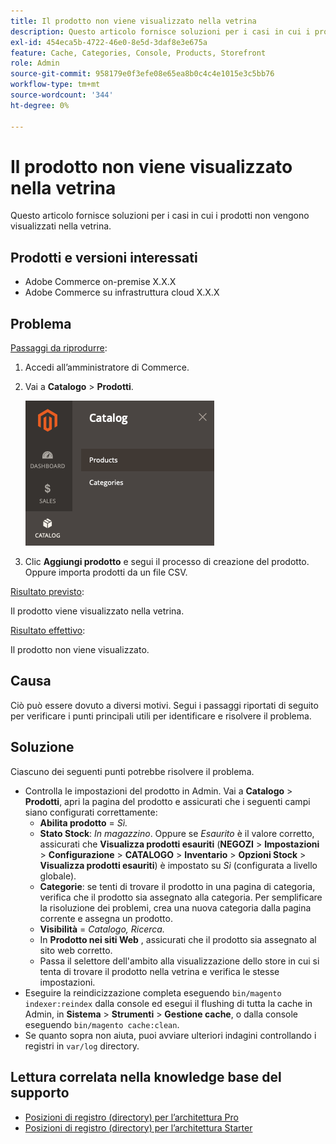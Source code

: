 ```yaml
---
title: Il prodotto non viene visualizzato nella vetrina
description: Questo articolo fornisce soluzioni per i casi in cui i prodotti non vengono visualizzati nella vetrina.
exl-id: 454eca5b-4722-46e0-8e5d-3daf8e3e675a
feature: Cache, Categories, Console, Products, Storefront
role: Admin
source-git-commit: 958179e0f3efe08e65ea8b0c4c4e1015e3c5bb76
workflow-type: tm+mt
source-wordcount: '344'
ht-degree: 0%

---
```


# Il prodotto non viene visualizzato nella vetrina

Questo articolo fornisce soluzioni per i casi in cui i prodotti non vengono visualizzati nella vetrina.

## Prodotti e versioni interessati

* Adobe Commerce on-premise X.X.X
* Adobe Commerce su infrastruttura cloud X.X.X

## Problema

<u>Passaggi da riprodurre</u>:

1. Accedi all’amministratore di Commerce.
1. Vai a **Catalogo** > **Prodotti**.

   ![open_product_page_magento_2.4.1.png](assets/open_product_page_magento_2.4.1.png)

1. Clic **Aggiungi prodotto** e segui il processo di creazione del prodotto. Oppure importa prodotti da un file CSV.

<u>Risultato previsto</u>:

Il prodotto viene visualizzato nella vetrina.

<u>Risultato effettivo</u>:

Il prodotto non viene visualizzato.

## Causa

Ciò può essere dovuto a diversi motivi. Segui i passaggi riportati di seguito per verificare i punti principali utili per identificare e risolvere il problema.

## Soluzione

Ciascuno dei seguenti punti potrebbe risolvere il problema.

* Controlla le impostazioni del prodotto in Admin. Vai a **Catalogo** > **Prodotti**, apri la pagina del prodotto e assicurati che i seguenti campi siano configurati correttamente:
   * **Abilita prodotto** = *Sì.*
   * **Stato Stock**: *In magazzino*. Oppure se *Esaurito* è il valore corretto, assicurati che **Visualizza prodotti esauriti** (**NEGOZI** > **Impostazioni** > **Configurazione** > **CATALOGO** > **Inventario** > **Opzioni Stock** > **Visualizza prodotti esauriti**) è impostato su *Sì* (configurata a livello globale).
   * **Categorie**: se tenti di trovare il prodotto in una pagina di categoria, verifica che il prodotto sia assegnato alla categoria. Per semplificare la risoluzione dei problemi, crea una nuova categoria dalla pagina corrente e assegna un prodotto.
   * **Visibilità** = *Catalogo, Ricerca.*
   * In **Prodotto nei siti Web** , assicurati che il prodotto sia assegnato al sito web corretto.
   * Passa il selettore dell&#39;ambito alla visualizzazione dello store in cui si tenta di trovare il prodotto nella vetrina e verifica le stesse impostazioni.
* Eseguire la reindicizzazione completa eseguendo `bin/magento indexer:reindex` dalla console ed esegui il flushing di tutta la cache in Admin, in **Sistema** > **Strumenti** > **Gestione cache**, o dalla console eseguendo `bin/magento cache:clean`.
* Se quanto sopra non aiuta, puoi avviare ulteriori indagini controllando i registri in `var/log` directory.

## Lettura correlata nella knowledge base del supporto

* [Posizioni di registro (directory) per l’architettura Pro](/help/how-to/general/log-locations-directories-for-pro-plan-integration-staging-production.md)
* [Posizioni di registro (directory) per l’architettura Starter](/help/how-to/general/log-locations-directories-for-starter-plan.md)
